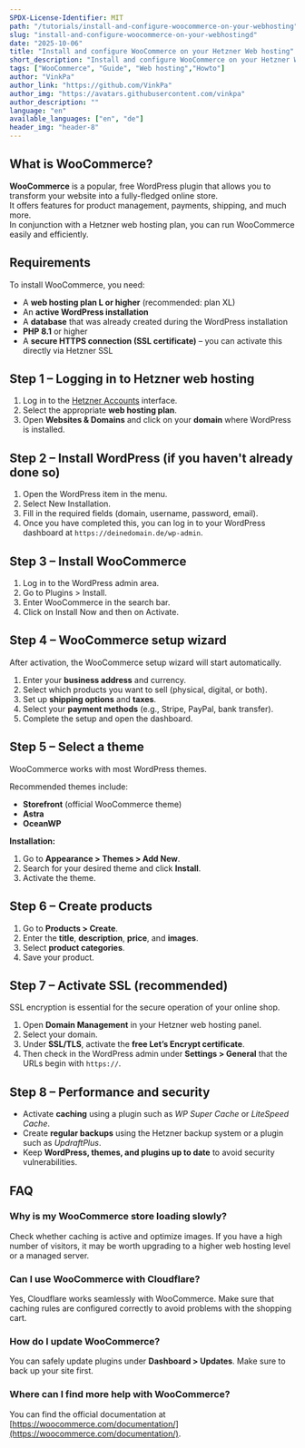 ```yaml
---
SPDX-License-Identifier: MIT
path: "/tutorials/install-and-configure-woocommerce-on-your-webhosting"
slug: "install-and-configure-woocommerce-on-your-webhostingd"
date: "2025-10-06"
title: "Install and configure WooCommerce on your Hetzner Web hosting"
short_description: "Install and configure WooCommerce on your Hetzner Web hosting"
tags: ["WooCommerce", "Guide", "Web hosting","Howto"]
author: "VinkPa"
author_link: "https://github.com/VinkPa"
author_img: "https://avatars.githubusercontent.com/vinkpa"
author_description: ""
language: "en"
available_languages: ["en", "de"]
header_img: "header-8"
---
```


## What is WooCommerce?

**WooCommerce** is a popular, free WordPress plugin that allows you to transform your website into a fully-fledged online store.  
It offers features for product management, payments, shipping, and much more.  
In conjunction with a Hetzner web hosting plan, you can run WooCommerce easily and efficiently.

## Requirements

To install WooCommerce, you need:

- A **web hosting plan L or higher** (recommended: plan XL)
- An **active WordPress installation**
- A **database** that was already created during the WordPress installation
- **PHP 8.1** or higher
- A **secure HTTPS connection (SSL certificate)** – you can activate this directly via Hetzner SSL


## Step 1 – Logging in to Hetzner web hosting

1. Log in to the [Hetzner Accounts](https://accounts.hetzner.com) interface.
2. Select the appropriate **web hosting plan**.
3. Open **Websites & Domains** and click on your **domain** where WordPress is installed.


## Step 2 – Install WordPress (if you haven't already done so)

1. Open the WordPress item in the menu.
2. Select New Installation.
3. Fill in the required fields (domain, username, password, email).
4. Once you have completed this, you can log in to your WordPress dashboard at `https://deinedomain.de/wp-admin`.


## Step 3 – Install WooCommerce

1. Log in to the WordPress admin area.
2. Go to Plugins > Install.
3. Enter WooCommerce in the search bar.
4. Click on Install Now and then on Activate.


## Step 4 – WooCommerce setup wizard

After activation, the WooCommerce setup wizard will start automatically.

1. Enter your **business address** and currency.
2. Select which products you want to sell (physical, digital, or both).
3. Set up **shipping options** and **taxes**.
4. Select your **payment methods** (e.g., Stripe, PayPal, bank transfer).
5. Complete the setup and open the dashboard.


## Step 5 – Select a theme

WooCommerce works with most WordPress themes.

Recommended themes include:
- **Storefront** (official WooCommerce theme)
- **Astra**
- **OceanWP**

**Installation:**

1. Go to **Appearance > Themes > Add New**.
2. Search for your desired theme and click **Install**.
3. Activate the theme.


## Step 6 – Create products

1. Go to **Products > Create**.
2. Enter the **title**, **description**, **price**, and **images**.
3. Select **product categories**.
4. Save your product.


## Step 7 – Activate SSL (recommended)

SSL encryption is essential for the secure operation of your online shop.
1. Open **Domain Management** in your Hetzner web hosting panel.
2. Select your domain.
3. Under **SSL/TLS**, activate the **free Let’s Encrypt certificate**.
4. Then check in the WordPress admin under **Settings > General** that the URLs begin with `https://`.


## Step 8 – Performance and security

- Activate **caching** using a plugin such as *WP Super Cache* or *LiteSpeed Cache*.
- Create **regular backups** using the Hetzner backup system or a plugin such as *UpdraftPlus*.
- Keep **WordPress, themes, and plugins up to date** to avoid security vulnerabilities.


## FAQ

### Why is my WooCommerce store loading slowly?
Check whether caching is active and optimize images. If you have a high number of visitors, it may be worth upgrading to a higher web hosting level or a managed server.

### Can I use WooCommerce with Cloudflare?
Yes, Cloudflare works seamlessly with WooCommerce. Make sure that caching rules are configured correctly to avoid problems with the shopping cart.

### How do I update WooCommerce?
You can safely update plugins under **Dashboard > Updates**. Make sure to back up your site first.

### Where can I find more help with WooCommerce?
You can find the official documentation at [https://woocommerce.com/documentation/](https://woocommerce.com/documentation/).